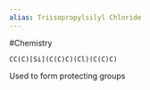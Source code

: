 ```yaml
---
alias: Triisopropylsilyl Chloride
---
```

#Chemistry
```smiles
CC(C)[Si](C(C)C)(Cl)(C(C)C)
```
Used to form protecting groups